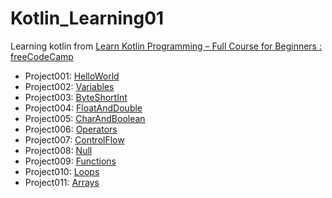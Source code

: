# Kotlin_Learning01
Learning kotlin from [Learn Kotlin Programming – Full Course for Beginners : freeCodeCamp](https://youtu.be/EExSSotojVI?si=4tJZHmVcVu1dXLC4)

- Project001: [HelloWorld](./HelloWorld)
- Project002: [Variables](./Variables)
- Project003: [ByteShortInt](./ByteShortInt)
- Project004: [FloatAndDouble](./FloatAndDouble)
- Project005: [CharAndBoolean](./CharAndBoolean)
- Project006: [Operators](./Operators)
- Project007: [ControlFlow](./ControlFlow)
- Project008: [Null](./Null)
- Project009: [Functions](./Functions)
- Project010: [Loops](./Loops)
- Project011: [Arrays](./Arrays)